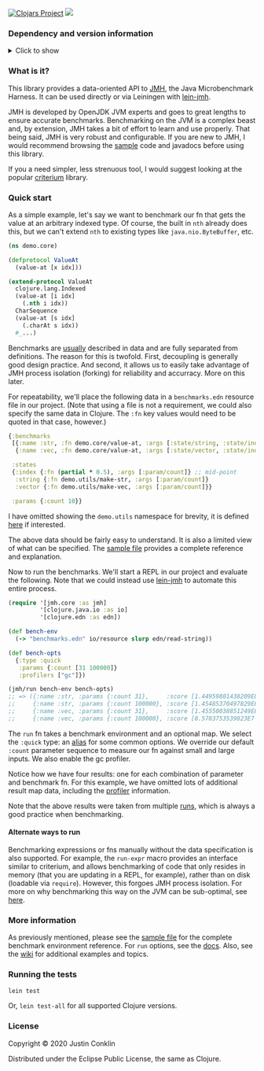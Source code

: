 [![Clojars Project](https://img.shields.io/clojars/v/jmh-clojure.svg)](https://clojars.org/jmh-clojure)
[![](https://github.com/jgpc42/jmh-clojure/workflows/Test%20runner/badge.svg)][ci]

### Dependency and version information
<details>
  <summary>Click to show</summary>

[Leiningen][lein]

``` clojure
[jmh-clojure "0.2.1"]
```

[tools.deps][deps]

```clojure
{jmh-clojure {:mvn/version "0.2.1"}}
```

[Maven][maven]

``` xml
<dependency>
  <groupId>jmh-clojure</groupId>
  <artifactId>jmh-clojure</artifactId>
  <version>0.2.1</version>
</dependency>
```

JDK versions 8 to 14 and Clojure versions 1.7 to 1.10 are currently [supported][ci].
</details>

### What is it?

This library provides a data-oriented API to [JMH][jmh], the Java Microbenchmark Harness. It can be used directly or via Leiningen with [lein-jmh][lein-jmh].

JMH is developed by OpenJDK JVM experts and goes to great lengths to ensure accurate benchmarks. Benchmarking on the JVM is a complex beast and, by extension, JMH takes a bit of effort to learn and use properly. That being said, JMH is very robust and configurable. If you are new to JMH, I would recommend browsing the [sample][samples] code and javadocs before using this library.

If you a need simpler, less strenuous tool, I would suggest looking at the popular [criterium][criterium] library.

### Quick start

As a simple example, let's say we want to benchmark our fn that gets the value at an arbitrary indexed type. Of course, the built in `nth` already does this, but we can't extend `nth` to existing types like `java.nio.ByteBuffer`, etc.

```clojure
(ns demo.core)

(defprotocol ValueAt
  (value-at [x idx]))

(extend-protocol ValueAt
  clojure.lang.Indexed
  (value-at [i idx]
    (.nth i idx))
  CharSequence
  (value-at [s idx]
    (.charAt s idx))
  #_...)
```

Benchmarks are [usually](#alternate-ways-to-run) described in data and are fully separated from definitions. The reason for this is twofold. First, decoupling is generally good design practice. And second, it allows us to easily take advantage of JMH process isolation (forking) for reliability and accurracy. More on this later.

For repeatability, we'll place the following data in a `benchmarks.edn` resource file in our project. (Note that using a file is not a requirement, we could also specify the same data in Clojure. The `:fn` key values would need to be quoted in that case, however.)

```clojure
{:benchmarks
 [{:name :str, :fn demo.core/value-at, :args [:state/string, :state/index]}
  {:name :vec, :fn demo.core/value-at, :args [:state/vector, :state/index]}]

 :states
 {:index {:fn (partial * 0.5), :args [:param/count]} ;; mid-point
  :string {:fn demo.utils/make-str, :args [:param/count]}
  :vector {:fn demo.utils/make-vec, :args [:param/count]}}

 :params {:count 10}}
```

I have omitted showing the `demo.utils` namespace for brevity, it is defined [here][utils] if interested.

The above data should be fairly easy to understand. It is also a limited view of what can be specified. The [sample file][sample] provides a complete reference and explanation.

Now to run the benchmarks. We'll start a REPL in our project and evaluate the following. Note that we could instead use [lein-jmh][lein-jmh] to automate this entire process.

```clojure
(require '[jmh.core :as jmh]
         '[clojure.java.io :as io]
         '[clojure.edn :as edn])

(def bench-env
  (-> "benchmarks.edn" io/resource slurp edn/read-string))

(def bench-opts
  {:type :quick
   :params {:count [31 100000]}
   :profilers ["gc"]})

(jmh/run bench-env bench-opts)
;; => ({:name :str, :params {:count 31},     :score [1.44959801438209E8 "ops/s"], #_...}
;;     {:name :str, :params {:count 100000}, :score [1.45485370497829E8 "ops/s"]}
;;     {:name :vec, :params {:count 31},     :score [1.45550038851249E8 "ops/s"]}
;;     {:name :vec, :params {:count 100000}, :score [8.5783753539823E7 "ops/s"]})
```

The `run` fn takes a benchmark environment and an optional map. We select the `:quick` type: an [alias][alias-doc] for some common options. We override our default `:count` parameter sequence to measure our fn against small and large inputs. We also enable the gc profiler.

Notice how we have four results: one for each combination of parameter and benchmark fn. For this example, we have omitted lots of additional result map data, including the [profiler][profilers] information.

Note that the above results were taken from multiple [runs][result], which is always a good practice when benchmarking.

#### Alternate ways to run

Benchmarking expressions or fns manually without the data specification is also supported. For example, the `run-expr` macro provides an interface similar to criterium, and allows benchmarking of code that only resides in memory (that you are updating in a REPL, for example), rather than on disk (loadable via `require`). However, this forgoes JMH process isolation. For more on why benchmarking this way on the JVM can be sub-optimal, see [here][extended].

### More information

As previously mentioned, please see the [sample file][sample] for the complete benchmark environment reference. For `run` options, see the [docs][run-doc]. Also, see the [wiki][wiki] for additional examples and topics.

### Running the tests

```bash
lein test
```

Or, `lein test-all` for all supported Clojure versions.

### License

Copyright © 2020 Justin Conklin

Distributed under the Eclipse Public License, the same as Clojure.



[alias-doc]:  https://jgpc42.github.io/jmh-clojure/doc/jmh.option.html#var-*type-aliases*
[ci]:         https://github.com/jgpc42/jmh-clojure/blob/master/.github/workflows/test.yml
[criterium]:  https://github.com/hugoduncan/criterium
[deps]:       https://github.com/clojure/tools.deps.alpha
[extended]:   https://github.com/jgpc42/jmh-clojure/wiki/Extended
[jmh]:        http://openjdk.java.net/projects/code-tools/jmh/
[lein]:       http://github.com/technomancy/leiningen
[lein-jmh]:   https://github.com/jgpc42/lein-jmh
[maven]:      http://maven.apache.org
[profilers]:  https://github.com/jgpc42/jmh-clojure/wiki/JMH-Profilers
[result]:     https://gist.github.com/jgpc42/4d8a828f8d0739748afa71035f2b2c9c#file-results-edn
[run-doc]:    https://jgpc42.github.io/jmh-clojure/doc/jmh.core.html#var-run
[sample]:     https://github.com/jgpc42/jmh-clojure/blob/master/resources/sample.jmh.edn
[samples]:    http://hg.openjdk.java.net/code-tools/jmh/file/1ddf31f810a3/jmh-samples/src/main/java/org/openjdk/jmh/samples/
[utils]:      https://gist.github.com/jgpc42/4d8a828f8d0739748afa71035f2b2c9c#file-utils-clj
[wiki]:       https://github.com/jgpc42/jmh-clojure/wiki
